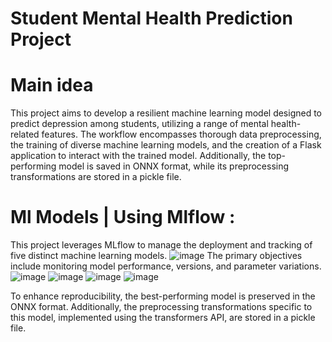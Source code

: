 # Student Mental Health Prediction Project

# Main idea 

This project aims to develop a resilient machine learning model designed to predict depression among students, utilizing a range of mental health-related features. 
The workflow encompasses thorough data preprocessing, the training of diverse machine learning models, and the creation of a Flask application to interact with the trained model.
Additionally, the top-performing model is saved in ONNX format, while its preprocessing transformations are stored in a pickle file.

# Ml Models |	Using Mlflow :

This project leverages MLflow to manage the deployment and tracking of five distinct machine learning models. 
![image](https://github.com/soukaina-sta/Assignment-Mlflow/assets/75736345/fd72e18f-a911-4a20-9561-f6b8057bcba6)
The primary objectives include monitoring model performance, versions, and parameter variations. 
![image](https://github.com/soukaina-sta/Assignment-Mlflow/assets/75736345/82609941-362b-4256-8ab7-0083c34f31f5)
![image](https://github.com/soukaina-sta/Assignment-Mlflow/assets/75736345/e4636a7b-00e4-42d8-86db-17393198a020)
![image](https://github.com/soukaina-sta/Assignment-Mlflow/assets/75736345/d4de13a1-9be4-43be-8d93-8c8f20f59cc2)
![image](https://github.com/soukaina-sta/Assignment-Mlflow/assets/75736345/807d4412-403d-4999-baa7-2d0270612ebb)

To enhance reproducibility, the best-performing model is preserved in the ONNX format. Additionally, the preprocessing transformations specific to this model, implemented using the transformers API, are stored in a pickle file.
